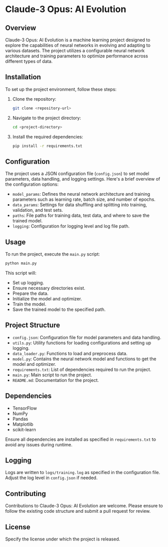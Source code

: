 # Claude-3 Opus: AI Evolution

## Overview
Claude-3 Opus: AI Evolution is a machine learning project designed to explore the capabilities of neural networks in evolving and adapting to various datasets. The project utilizes a configurable neural network architecture and training parameters to optimize performance across different types of data.

## Installation

To set up the project environment, follow these steps:

1. Clone the repository:
   ```bash
   git clone <repository-url>
   ```
2. Navigate to the project directory:
   ```bash
   cd <project-directory>
   ```
3. Install the required dependencies:
   ```bash
   pip install -r requirements.txt
   ```

## Configuration

The project uses a JSON configuration file (`config.json`) to set model parameters, data handling, and logging settings. Here's a brief overview of the configuration options:

- `model_params`: Defines the neural network architecture and training parameters such as learning rate, batch size, and number of epochs.
- `data_params`: Settings for data shuffling and splitting into training, validation, and test sets.
- `paths`: File paths for training data, test data, and where to save the trained model.
- `logging`: Configuration for logging level and log file path.

## Usage

To run the project, execute the `main.py` script:

```bash
python main.py
```

This script will:
- Set up logging.
- Ensure necessary directories exist.
- Prepare the data.
- Initialize the model and optimizer.
- Train the model.
- Save the trained model to the specified path.

## Project Structure

- `config.json`: Configuration file for model parameters and data handling.
- `utils.py`: Utility functions for loading configurations and setting up logging.
- `data_loader.py`: Functions to load and preprocess data.
- `model.py`: Contains the neural network model and functions to get the model and optimizer.
- `requirements.txt`: List of dependencies required to run the project.
- `main.py`: Main script to run the project.
- `README.md`: Documentation for the project.

## Dependencies

- TensorFlow
- NumPy
- Pandas
- Matplotlib
- scikit-learn

Ensure all dependencies are installed as specified in `requirements.txt` to avoid any issues during runtime.

## Logging

Logs are written to `logs/training.log` as specified in the configuration file. Adjust the log level in `config.json` if needed.

## Contributing

Contributions to Claude-3 Opus: AI Evolution are welcome. Please ensure to follow the existing code structure and submit a pull request for review.

## License

Specify the license under which the project is released.


